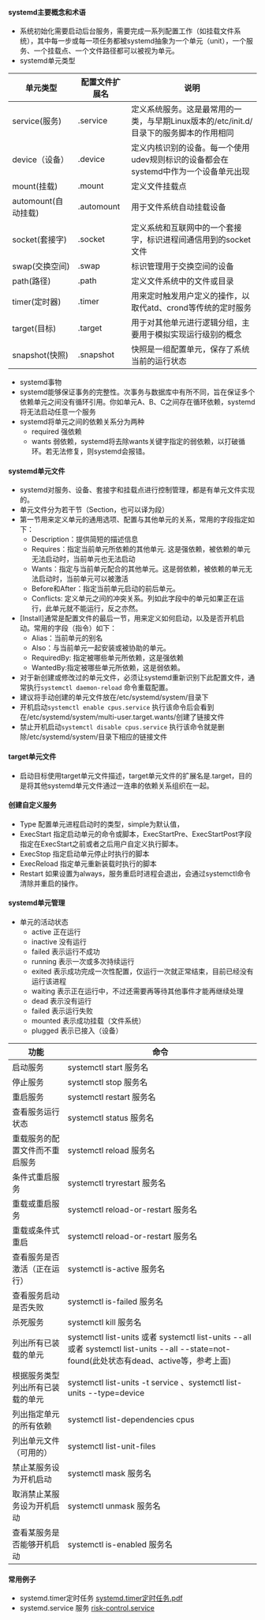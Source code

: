 #### systemd主要概念和术语

- 系统初始化需要启动后台服务，需要完成一系列配置工作（如挂载文件系统），其中每一步或每一项任务都被systemd抽象为一个单元（unit），一个服务、一个挂载点、一个文件路径都可以被视为单元。
- systemd单元类型

| 单元类型            | 配置文件扩展名    | 说明                                                   |
|-----------------|------------|------------------------------------------------------|
| service(服务)     | .service   | 定义系统服务。这是最常用的一类，与早期Linux版本的/etc/init.d/目录下的服务脚本的作用相同 |
| device（设备）      | .device    | 定义内核识别的设备。每一个使用udev规则标识的设备都会在systemd中作为一个设备单元出现      |
| mount(挂载)       | .mount     | 定义文件挂载点                                              |
| automount(自动挂载) | .automount | 用于文件系统自动挂载设备                                         |
| socket(套接字)     | .socket    | 定义系统和互联网中的一个套接字，标识进程间通信用到的socket文件                   |
| swap(交换空间)      | .swap      | 标识管理用于交换空间的设备                                        |
| path(路径)        | .path      | 定义文件系统中的文件或目录                                        |
| timer(定时器)      | .timer     | 用来定时触发用户定义的操作，以取代atd、crond等传统的定时服务                   |
| target(目标)      | .target    | 用于对其他单元进行逻辑分组，主要用于模拟实现运行级别的概念                        |
| snapshot(快照)    | .snapshot  | 快照是一组配置单元，保存了系统当前的运行状态                               |

- systemd事物
- systemd能够保证事务的完整性。次事务与数据库中有所不同，旨在保证多个依赖单元之间没有循环引用。你如单元A、B、C之间存在循环依赖，systemd将无法启动任意一个服务
- systemd将单元之间的依赖关系分为两种
    - required 强依赖
    - wants 弱依赖，systemd将去除wants关键字指定的弱依赖，以打破循环。若无法修复，则systemd会报错。

#### systemd单元文件

- systemd对服务、设备、套接字和挂载点进行控制管理，都是有单元文件实现的。
- 单元文件分为若干节（Section，也可以译为段）
- 第一节用来定义单元的通用选项、配置与其他单元的关系，常用的字段指定如下：
    - Description：提供简短的描述信息
    - Requires：指定当前单元所依赖的其他单元. 这是强依赖，被依赖的单元无法启动时，当前单元也无法启动
    - Wants：指定与当前单元配合的其他单元。这是弱依赖，被依赖的单元无法启动时，当前单元可以被激活
    - Before和After：指定当前单元启动的前后单元。
    - Conflicts: 定义单元之间的冲突关系。列如此字段中的单元如果正在运行，此单元就不能运行，反之亦然。
- [Install]通常是配置文件的最后一节，用来定义如何启动，以及是否开机启动。常用的字段（指令）如下：
    - Alias：当前单元的别名
    - Also：与当前单元一起安装或被协助的单元。
    - RequiredBy: 指定被哪些单元所依赖，这是强依赖
    - WantedBy:指定被哪些单元所依赖，这是弱依赖。
- 对于新创建或修改过的单元文件，必须让systemd重新识别下此配置文件，通常执行``` systemctl daemon-reload ``` 命令重载配置。
- 建议将手动创建的单元文件放在/etc/systemd/system/目录下
- 开机启动``` systemctl enable cpus.service ``` 执行该命令后会看到在/etc/systemd/system/multi-user.target.wants/创建了链接文件
- 禁止开机启动``` systemctl disable cpus.service ``` 执行该命令就是删除/etc/systemd/system/目录下相应的链接文件

#### target单元文件

- 启动目标使用target单元文件描述，target单元文件的扩展名是.target，目的是将其他systemd单元文件通过一连串的依赖关系组织在一起。

#### 创建自定义服务

- Type 配置单元进程启动时的类型，simple为默认值，
- ExecStart 指定启动单元的命令或脚本，ExecStartPre、ExecStartPost字段指定在ExecStart之前或者之后用户自定义执行脚本。
- ExecStop 指定启动单元停止时执行的脚本
- ExecReload 指定单元重新装载时执行的脚本
- Restart 如果设置为always，服务重启时进程会退出，会通过systemctl命令清除并重启的操作。

#### systemd单元管理

- 单元的活动状态
    - active 正在运行
    - inactive 没有运行
    - failed 表示运行不成功
    - running 表示一次或多次持续运行
    - exited 表示成功完成一次性配置，仅运行一次就正常结束，目前已经没有运行该进程
    - waiting 表示正在运行中，不过还需要再等待其他事件才能再继续处理
    - dead 表示没有运行
    - failed 表示运行失败
    - mounted 表示成功挂载（文件系统）
    - plugged 表示已接入（设备）

| 功能               | 命令                                                                                                                         |
|------------------|----------------------------------------------------------------------------------------------------------------------------|
| 启动服务             | systemctl start 服务名                                                                                                        |
| 停止服务             | systemctl stop 服务名                                                                                                         |
| 重启服务             | systemctl restart 服务名                                                                                                      |
| 查看服务运行状态         | systemctl status 服务名                                                                                                       |
| 重载服务的配置文件而不重启服务  | systemctl reload 服务名                                                                                                       |
| 条件式重启服务          | systemctl tryrestart 服务名                                                                                                   |
| 重载或重启服务          | systemctl reload-or-restart 服务名                                                                                            |
| 重载或条件式重启         | systemctl reload-or-restart 服务名                                                                                            |
| 查看服务是否激活（正在运行）   | systemctl is-active 服务名                                                                                                    |
| 查看服务启动是否失败       | systemctl is-failed 服务名                                                                                                    |
| 杀死服务             | systemctl kill 服务名                                                                                                         |
| 列出所有已装载的单元       | systemctl list-units 或者 systemctl list-units --all 或者 systemctl list-units --all --state=not-found(此处状态有dead、active等，参考上面) |                                                                                  |
| 根据服务类型列出所有已装载的单元 | systemctl list-units -t service 、systemctl list-units --type=device                                                        |
| 列出指定单元的所有依赖      | systemctl list-dependencies cpus                                                                                           |
| 列出单元文件（可用的）      | systemctl list-unit-files                                                                                                  |
| 禁止某服务设为开机启动      | systemctl mask 服务名                                                                                                         |
| 取消禁止某服务设为开机启动    | systemctl unmask 服务名                                                                                                       |
| 查看某服务是否能够开机启动    | systemctl is-enabled 服务名                                                                                                   |

#### 常用例子

- systemd.timer定时任务 [systemd.timer定时任务.pdf](..%2Fstatic%2Fsystemd.timer%E5%AE%9A%E6%97%B6%E4%BB%BB%E5%8A%A1.pdf)
- systemd.service 服务 [risk-control.service](..%2Fdemo%2Frisk-control.service)